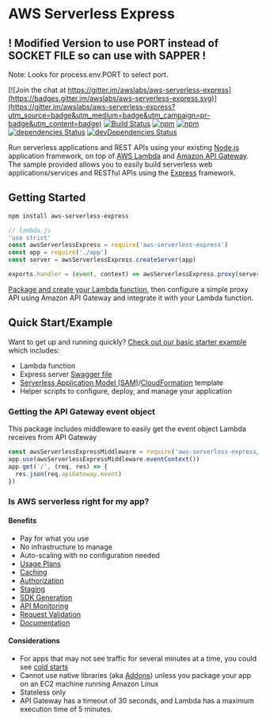 # AWS Serverless Express

## ! Modified Version to use PORT instead of SOCKET FILE so can use with SAPPER !

Note: Looks for process.env.PORT to select port.

[![Join the chat at https://gitter.im/awslabs/aws-serverless-express](https://badges.gitter.im/awslabs/aws-serverless-express.svg)](https://gitter.im/awslabs/aws-serverless-express?utm_source=badge&utm_medium=badge&utm_campaign=pr-badge&utm_content=badge)
[![Build Status](https://travis-ci.org/awslabs/aws-serverless-express.svg?branch=master)](https://travis-ci.org/awslabs/aws-serverless-express) [![npm](https://img.shields.io/npm/v/aws-serverless-express.svg)]() [![npm](https://img.shields.io/npm/dm/aws-serverless-express.svg)]() [![dependencies Status](https://david-dm.org/awslabs/aws-serverless-express/status.svg)](https://david-dm.org/awslabs/aws-serverless-express) [![devDependencies Status](https://david-dm.org/awslabs/aws-serverless-express/dev-status.svg)](https://david-dm.org/awslabs/aws-serverless-express?type=dev)

Run serverless applications and REST APIs using your existing [Node.js](https://nodejs.org/) application framework, on top of [AWS Lambda](https://aws.amazon.com/lambda/) and [Amazon API Gateway](https://aws.amazon.com/api-gateway/). The sample provided allows you to easily build serverless web applications/services and RESTful APIs using the [Express](https://expressjs.com/) framework.

## Getting Started

```bash
npm install aws-serverless-express
```

```js
// lambda.js
'use strict'
const awsServerlessExpress = require('aws-serverless-express')
const app = require('./app')
const server = awsServerlessExpress.createServer(app)

exports.handler = (event, context) => awsServerlessExpress.proxy(server, event, context)
```

[Package and create your Lambda function](http://docs.aws.amazon.com/lambda/latest/dg/nodejs-create-deployment-pkg.html), then configure a simple proxy API using Amazon API Gateway and integrate it with your Lambda function.

## Quick Start/Example

Want to get up and running quickly? [Check out our basic starter example](examples/basic-starter) which includes:

 - Lambda function
 - Express server
 [Swagger file](http://swagger.io/specification/)
 - [Serverless Application Model (SAM)](https://github.com/awslabs/serverless-application-model)/[CloudFormation](https://aws.amazon.com/cloudformation/aws-cloudformation-templates/) template
 - Helper scripts to configure, deploy, and manage your application

### Getting the API Gateway event object
This package includes middleware to easily get the event object Lambda receives from API Gateway

```js
const awsServerlessExpressMiddleware = require('aws-serverless-express/middleware')
app.use(awsServerlessExpressMiddleware.eventContext())
app.get('/', (req, res) => {
  res.json(req.apiGateway.event)
})
```

### Is AWS serverless right for my app?

#### Benefits

 - Pay for what you use
 - No infrastructure to manage
 - Auto-scaling with no configuration needed
 - [Usage Plans](http://docs.aws.amazon.com/apigateway/latest/developerguide/api-gateway-api-usage-plans.html)
 - [Caching](http://docs.aws.amazon.com/apigateway/latest/developerguide/api-gateway-caching.html)
 - [Authorization](http://docs.aws.amazon.com/apigateway/latest/developerguide/apigateway-control-access-to-api.html)
 - [Staging](http://docs.aws.amazon.com/apigateway/latest/developerguide/how-to-deploy-api.html)
 - [SDK Generation](http://docs.aws.amazon.com/apigateway/latest/developerguide/how-to-generate-sdk.html)
 - [API Monitoring](http://docs.aws.amazon.com/apigateway/latest/developerguide/monitoring-cloudwatch.html)
 - [Request Validation](http://docs.aws.amazon.com/apigateway/latest/developerguide/api-gateway-method-request-validation.html)
 - [Documentation](http://docs.aws.amazon.com/apigateway/latest/developerguide/api-gateway-documenting-api.html)

#### Considerations

 - For apps that may not see traffic for several minutes at a time, you could see [cold starts](https://aws.amazon.com/blogs/compute/container-reuse-in-lambda/)
 - Cannot use native libraries (aka [Addons](https://nodejs.org/api/addons.html)) unless you package your app on an EC2 machine running Amazon Linux
 - Stateless only
 - API Gateway has a timeout of 30 seconds, and Lambda has a maximum execution time of 5 minutes.
